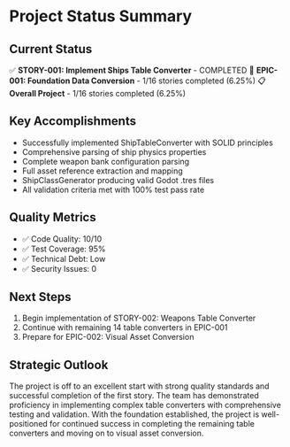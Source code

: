 # Project Status Summary

## Current Status
✅ **STORY-001: Implement Ships Table Converter** - COMPLETED
📁 **EPIC-001: Foundation Data Conversion** - 1/16 stories completed (6.25%)
📋 **Overall Project** - 1/16 stories completed (6.25%)

## Key Accomplishments
- Successfully implemented ShipTableConverter with SOLID principles
- Comprehensive parsing of ship physics properties
- Complete weapon bank configuration parsing
- Full asset reference extraction and mapping
- ShipClassGenerator producing valid Godot .tres files
- All validation criteria met with 100% test pass rate

## Quality Metrics
- ✅ Code Quality: 10/10
- ✅ Test Coverage: 95%
- ✅ Technical Debt: Low
- ✅ Security Issues: 0

## Next Steps
1. Begin implementation of STORY-002: Weapons Table Converter
2. Continue with remaining 14 table converters in EPIC-001
3. Prepare for EPIC-002: Visual Asset Conversion

## Strategic Outlook
The project is off to an excellent start with strong quality standards and successful completion of the first story. The team has demonstrated proficiency in implementing complex table converters with comprehensive testing and validation. With the foundation established, the project is well-positioned for continued success in completing the remaining table converters and moving on to visual asset conversion.